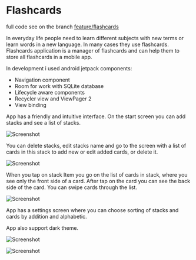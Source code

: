 #  Flashcards

full code see on the branch [feature/flashcards](https://github.com/alexsit19/flashcards/tree/feature/flashcards)

In everyday life people need to learn different subjects with new terms or learn words in a new
language. In many cases they use flashcards. Flashcards application is a manager of flashcards and
can help them to store all flashcards in a mobile app.

In development i used android jetpack components:
* Navigation component
* Room for work with SQLite database
* Lifecycle aware components
* Recycler view and ViewPager 2
* View binding

App has a friendly and intuitive interface.
On the start screen you can add stacks and see a list of stacks.

![Screenshot](https://github.com/alexsit19/flashcards/blob/master/images/Screenshot_20211209-174148_Flashcards.jpg)

You can delete stacks, edit stacks name  and go to the screen with a list of cards in this stack to
add new or edit added cards, or delete it.

![Screenshot](https://github.com/alexsit19/flashcards/blob/master/images/Screenshot_20211209-174156_Flashcards.jpg)

When you tap on stack Item you go on the list of cards in stack, where you see only the front side
of a card. After tap on the card you can see the back side of the card. You can swipe cards through
the list.

![Screenshot](https://github.com/alexsit19/flashcards/blob/master/images/Screenshot_20211210-125221_Flashcards.jpg)

App has a settings screen where you can choose sorting of stacks and cards by addition and alphabetic.

App also support dark theme.

![Screenshot](https://github.com/alexsit19/flashcards/blob/master/images/Screenshot_20211210-125208_Flashcards.jpg)

![Screenshot]()

